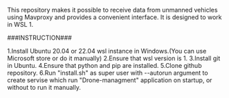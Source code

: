 This repository makes it possible to receive data from unmanned vehicles using Mavproxy and provides a convenient interface.
It is designed to work in WSL 1.









###INSTRUCTION###






1.Install Ubuntu 20.04 or 22.04 wsl instance in Windows.(You can use Microsoft store or do it manually)
2.Ensure that wsl version is 1.
3.Install git in Ubuntu.
4.Ensure that python and pip are installed.
5.Clone github repository.
6.Run "install.sh" as super user with --autorun argument to create servise which run "Drone-managment" application on startup, or without to run it manually. 
